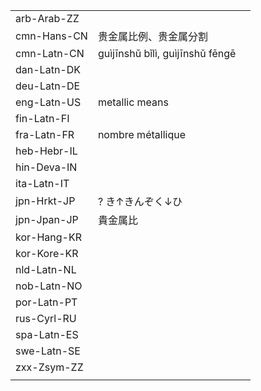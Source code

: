 | | | |
|-|-|-|
| arb-Arab-ZZ |  |  |
| cmn-Hans-CN | 贵金属比例、贵金属分割 |  |
| cmn-Latn-CN | guìjīnshǔ bǐlì, guìjīnshǔ fēngē |  |
| dan-Latn-DK |  |  |
| deu-Latn-DE |  |  |
| eng-Latn-US | metallic means |  |
| fin-Latn-FI |  |  |
| fra-Latn-FR | nombre métallique |  |
| heb-Hebr-IL |  |  |
| hin-Deva-IN |  |  |
| ita-Latn-IT |  |  |
| jpn-Hrkt-JP | ? き↑きんぞく↓ひ |  |
| jpn-Jpan-JP | 貴金属比 |  |
| kor-Hang-KR |  |  |
| kor-Kore-KR |  |  |
| nld-Latn-NL |  |  |
| nob-Latn-NO |  |  |
| por-Latn-PT |  |  |
| rus-Cyrl-RU |  |  |
| spa-Latn-ES |  |  |
| swe-Latn-SE |  |  |
| zxx-Zsym-ZZ |  |  |
|  |  |  |

